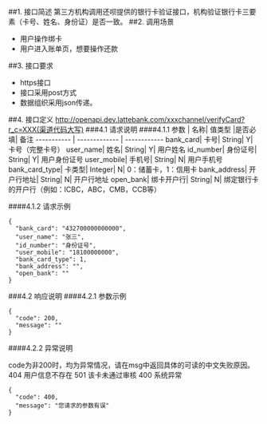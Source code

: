 ##1. 接口简述
第三方机构调用还呗提供的银行卡验证接口，机构验证银行卡三要素（卡号、姓名、身份证）是否一致。
##2. 调用场景
* 用户操作绑卡
* 用户进入账单页，想要操作还款

##3. 接口要求
* https接口
* 接口采用post方式
* 数据组织采用json传递。

##4. 接口定义
http://openapi.dev.lattebank.com/xxxchannel/verifyCard?r_c=XXX(渠道代码大写)
###4.1 请求说明
####4.1.1 
参数 | 名称|  值类型 |是否必填|  备注
----------- | ------------- | ------------
bank_card| 卡号|  String|  Y| 卡号（完整卡号）
user_name| 姓名|  String|  Y| 用户姓名
id_number| 身份证号|  String|  Y| 用户身份证号
user_mobile| 手机号| String|  N| 用户手机号
bank_card_type|  卡类型| Integer| N| 0：储蓄卡，1：信用卡
bank_address|  开户行地址| String|  N| 开户行地址
open_bank| 绑卡开户行| String|  N| 绑定银行卡的开户行（例如：ICBC，ABC，CMB，CCB等）

####4.1.2 请求示例
```
{
  "bank_card": "432700000000000",
  "user_name": "张三",
  "id_number": "身份证号",
  "user_mobile": "18100000000",
  "bank_card_type": 1,
  "bank_address": "",
  "open_bank": ""
}
```
###4.2 响应说明
####4.2.1 参数示例
```
{
  "code": 200,
  "message": ""
}
```
####4.2.2 异常说明

code为非200时，均为异常情况，请在msg中返回具体的可读的中文失败原因。
404 用户信息不存在 501 该卡未通过审核 400 系统异常
```
{
  "code": 400,
  "message": "您请求的参数有误"
}
```
